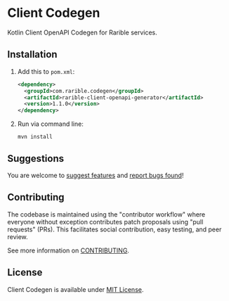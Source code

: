 # Client Codegen

Kotlin Client OpenAPI Codegen for Rarible services.

## Installation

1. Add this to `pom.xml`:

   ```xml
   <dependency>
     <groupId>com.rarible.codegen</groupId>
     <artifactId>rarible-client-openapi-generator</artifactId>
     <version>1.1.0</version>
   </dependency>
   ```

2. Run via command line:

   ```
   mvn install
   ```

## Suggestions

You are welcome to [suggest features](https://github.com/rarible/protocol/discussions) and [report bugs found](https://github.com/rarible/protocol/issues)!

## Contributing

The codebase is maintained using the "contributor workflow" where everyone without exception contributes patch proposals using "pull requests" (PRs). This facilitates social contribution, easy testing, and peer review.

See more information on [CONTRIBUTING](https://github.com/rarible/protocol/blob/main/CONTRIBUTING.md).

## License

Client Codegen is available under [MIT License](LICENSE).

